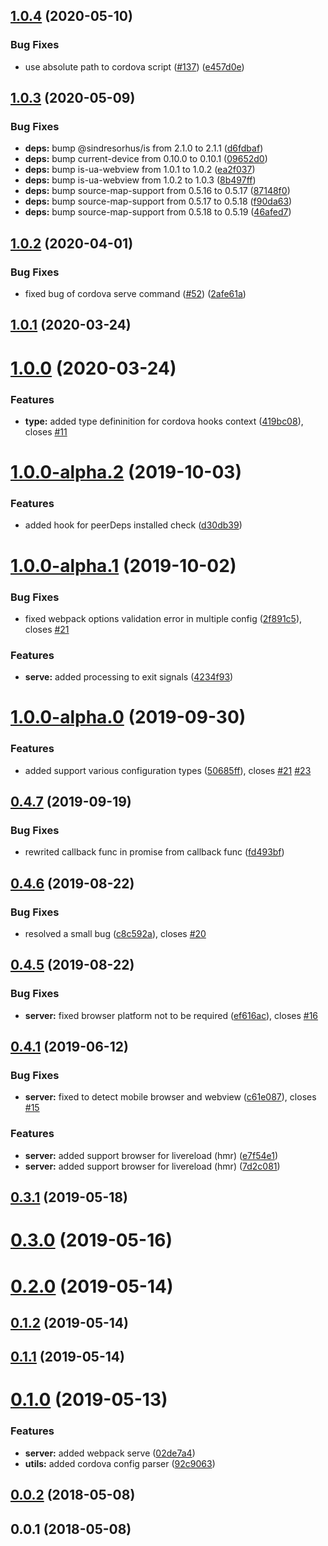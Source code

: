 ## [1.0.4](https://github.com/kotarella1110/cordova-plugin-webpack/compare/v1.0.3...v1.0.4) (2020-05-10)

### Bug Fixes

- use absolute path to cordova script ([#137](https://github.com/kotarella1110/cordova-plugin-webpack/issues/137)) ([e457d0e](https://github.com/kotarella1110/cordova-plugin-webpack/commit/e457d0ed731b4ee0b62b93e1c047ae2223a604ef))

## [1.0.3](https://github.com/kotarella1110/cordova-plugin-webpack/compare/v1.0.2...v1.0.3) (2020-05-09)

### Bug Fixes

- **deps:** bump @sindresorhus/is from 2.1.0 to 2.1.1 ([d6fdbaf](https://github.com/kotarella1110/cordova-plugin-webpack/commit/d6fdbaf085a0952c51cc2b0656bf1ad23ff54324))
- **deps:** bump current-device from 0.10.0 to 0.10.1 ([09652d0](https://github.com/kotarella1110/cordova-plugin-webpack/commit/09652d07ad1b2560454787f0eef6615473044918))
- **deps:** bump is-ua-webview from 1.0.1 to 1.0.2 ([ea2f037](https://github.com/kotarella1110/cordova-plugin-webpack/commit/ea2f037acf2b59f4c3b2ad812d9200792beb7d2c))
- **deps:** bump is-ua-webview from 1.0.2 to 1.0.3 ([8b497ff](https://github.com/kotarella1110/cordova-plugin-webpack/commit/8b497ff7e7671e1ff0d5df7579cd962685ea2eb5))
- **deps:** bump source-map-support from 0.5.16 to 0.5.17 ([87148f0](https://github.com/kotarella1110/cordova-plugin-webpack/commit/87148f0d2763df34b0511877f9d1f052a64899cf))
- **deps:** bump source-map-support from 0.5.17 to 0.5.18 ([f90da63](https://github.com/kotarella1110/cordova-plugin-webpack/commit/f90da63003e65765882edadf5c1e03e4d6742267))
- **deps:** bump source-map-support from 0.5.18 to 0.5.19 ([46afed7](https://github.com/kotarella1110/cordova-plugin-webpack/commit/46afed734f1a271b32a7ad7c4106284b0911176a))

<a name="1.0.2"></a>

## [1.0.2](https://github.com/kotarella1110/cordova-plugin-webpack/compare/v1.0.1...v1.0.2) (2020-04-01)

### Bug Fixes

- fixed bug of cordova serve command ([#52](https://github.com/kotarella1110/cordova-plugin-webpack/issues/52)) ([2afe61a](https://github.com/kotarella1110/cordova-plugin-webpack/commit/2afe61a))

<a name="1.0.1"></a>

## [1.0.1](https://github.com/kotarella1110/cordova-plugin-webpack/compare/v1.0.0...v1.0.1) (2020-03-24)

<a name="1.0.0"></a>

# [1.0.0](https://github.com/kotarella1110/cordova-plugin-webpack/compare/v1.0.0-alpha.2...v1.0.0) (2020-03-24)

### Features

- **type:** added type defininition for cordova hooks context ([419bc08](https://github.com/kotarella1110/cordova-plugin-webpack/commit/419bc08)), closes [#11](https://github.com/kotarella1110/cordova-plugin-webpack/issues/11)

<a name="1.0.0-alpha.2"></a>

# [1.0.0-alpha.2](https://github.com/kotarella1110/cordova-plugin-webpack/compare/v1.0.0-alpha.1...v1.0.0-alpha.2) (2019-10-03)

### Features

- added hook for peerDeps installed check ([d30db39](https://github.com/kotarella1110/cordova-plugin-webpack/commit/d30db39))

<a name="1.0.0-alpha.1"></a>

# [1.0.0-alpha.1](https://github.com/kotarella1110/cordova-plugin-webpack/compare/v1.0.0-alpha.0...v1.0.0-alpha.1) (2019-10-02)

### Bug Fixes

- fixed webpack options validation error in multiple config ([2f891c5](https://github.com/kotarella1110/cordova-plugin-webpack/commit/2f891c5)), closes [#21](https://github.com/kotarella1110/cordova-plugin-webpack/issues/21)

### Features

- **serve:** added processing to exit signals ([4234f93](https://github.com/kotarella1110/cordova-plugin-webpack/commit/4234f93))

<a name="1.0.0-alpha.0"></a>

# [1.0.0-alpha.0](https://github.com/kotarella1110/cordova-plugin-webpack/compare/v0.4.7...v1.0.0-alpha.0) (2019-09-30)

### Features

- added support various configuration types ([50685ff](https://github.com/kotarella1110/cordova-plugin-webpack/commit/50685ff)), closes [#21](https://github.com/kotarella1110/cordova-plugin-webpack/issues/21) [#23](https://github.com/kotarella1110/cordova-plugin-webpack/issues/23)

<a name="0.4.7"></a>

## [0.4.7](https://github.com/kotarella1110/cordova-plugin-webpack/compare/v0.4.6...v0.4.7) (2019-09-19)

### Bug Fixes

- rewrited callback func in promise from callback func ([fd493bf](https://github.com/kotarella1110/cordova-plugin-webpack/commit/fd493bf))

<a name="0.4.6"></a>

## [0.4.6](https://github.com/kotarella1110/cordova-plugin-webpack/compare/v0.4.5...v0.4.6) (2019-08-22)

### Bug Fixes

- resolved a small bug ([c8c592a](https://github.com/kotarella1110/cordova-plugin-webpack/commit/c8c592a)), closes [#20](https://github.com/kotarella1110/cordova-plugin-webpack/issues/20)

<a name="0.4.5"></a>

## [0.4.5](https://github.com/kotarella1110/cordova-plugin-webpack/compare/v0.4.1...v0.4.5) (2019-08-22)

### Bug Fixes

- **server:** fixed browser platform not to be required ([ef616ac](https://github.com/kotarella1110/cordova-plugin-webpack/commit/ef616ac)), closes [#16](https://github.com/kotarella1110/cordova-plugin-webpack/issues/16)

<a name="0.4.1"></a>

## [0.4.1](https://github.com/kotarella1110/cordova-plugin-webpack/compare/v0.3.1...v0.4.1) (2019-06-12)

### Bug Fixes

- **server:** fixed to detect mobile browser and webview ([c61e087](https://github.com/kotarella1110/cordova-plugin-webpack/commit/c61e087)), closes [#15](https://github.com/kotarella1110/cordova-plugin-webpack/issues/15)

### Features

- **server:** added support browser for livereload (hmr) ([e7f54e1](https://github.com/kotarella1110/cordova-plugin-webpack/commit/e7f54e1))
- **server:** added support browser for livereload (hmr) ([7d2c081](https://github.com/kotarella1110/cordova-plugin-webpack/commit/7d2c081))

<a name="0.3.1"></a>

## [0.3.1](https://github.com/kotarella1110/cordova-plugin-webpack/compare/v0.3.0...v0.3.1) (2019-05-18)

<a name="0.3.0"></a>

# [0.3.0](https://github.com/kotarella1110/cordova-plugin-webpack/compare/v0.2.0...v0.3.0) (2019-05-16)

<a name="0.2.0"></a>

# [0.2.0](https://github.com/kotarella1110/cordova-plugin-webpack/compare/v0.1.2...v0.2.0) (2019-05-14)

<a name="0.1.2"></a>

## [0.1.2](https://github.com/kotarella1110/cordova-plugin-webpack/compare/v0.1.1...v0.1.2) (2019-05-14)

<a name="0.1.1"></a>

## [0.1.1](https://github.com/kotarella1110/cordova-plugin-webpack/compare/v0.1.0...v0.1.1) (2019-05-14)

<a name="0.1.0"></a>

# [0.1.0](https://github.com/kotarella1110/cordova-plugin-webpack/compare/v0.0.2...v0.1.0) (2019-05-13)

### Features

- **server:** added webpack serve ([02de7a4](https://github.com/kotarella1110/cordova-plugin-webpack/commit/02de7a4))
- **utils:** added cordova config parser ([92c9063](https://github.com/kotarella1110/cordova-plugin-webpack/commit/92c9063))

<a name="0.0.2"></a>

## [0.0.2](https://github.com/kotarella1110/cordova-plugin-webpack/compare/v0.0.1...v0.0.2) (2018-05-08)

<a name="0.0.1"></a>

## 0.0.1 (2018-05-08)
